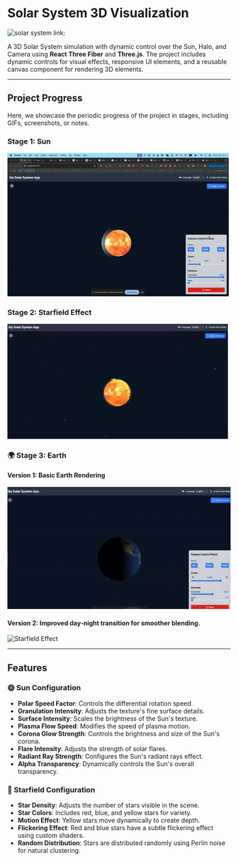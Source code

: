 # Solar System 3D Visualization


![solar system link:](https://spiffy-faun-47cf30.netlify.app)


A 3D Solar System simulation with dynamic control over the Sun, Halo, and Camera using **React Three Fiber** and **Three.js**. The project includes dynamic controls for visual effects, responsive UI elements, and a reusable canvas component for rendering 3D elements.

---


## Project Progress

Here, we showcase the periodic progress of the project in stages, including GIFs, screenshots, or notes.

### Stage 1: Sun
![Solar System Overview](src/assets/gif/site-overview-step-1.gif)

### Stage 2: Starfield Effect
![Starfield Effect](src/assets/gif/starfield.gif)

### 🌍 Stage 3: Earth

#### Version 1: Basic Earth Rendering
![Starfield Effect](src/assets/gif/earth-v1.gif)

#### Version 2: Improved day-night transition for smoother blending.
![Starfield Effect](src/assets/gif/earth-v2.gif)


---

## Features

### 🌞 Sun Configuration
- **Polar Speed Factor**: Controls the differential rotation speed.
- **Granulation Intensity**: Adjusts the texture's fine surface details.
- **Surface Intensity**: Scales the brightness of the Sun's texture.
- **Plasma Flow Speed**: Modifies the speed of plasma motion.
- **Corona Glow Strength**: Controls the brightness and size of the Sun's corona.
- **Flare Intensity**: Adjusts the strength of solar flares.
- **Radiant Ray Strength**: Configures the Sun's radiant rays effect.
- **Alpha Transparency**: Dynamically controls the Sun's overall transparency.


### 🌌 Starfield Configuration
- **Star Density**: Adjusts the number of stars visible in the scene.
- **Star Colors**: Includes red, blue, and yellow stars for variety.
- **Motion Effect**: Yellow stars move dynamically to create depth.
- **Flickering Effect**: Red and blue stars have a subtle flickering effect using custom shaders.
- **Random Distribution**: Stars are distributed randomly using Perlin noise for natural clustering.
